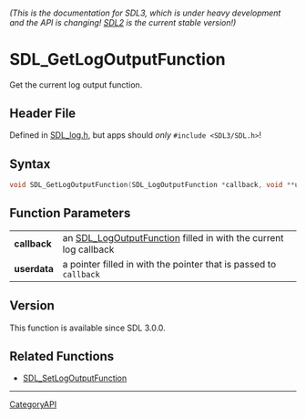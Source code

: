 ###### (This is the documentation for SDL3, which is under heavy development and the API is changing! [SDL2](https://wiki.libsdl.org/SDL2/) is the current stable version!)
# SDL_GetLogOutputFunction

Get the current log output function.

## Header File

Defined in [SDL_log.h](https://github.com/libsdl-org/SDL/blob/main/include/SDL3/SDL_log.h), but apps should _only_ `#include <SDL3/SDL.h>`!

## Syntax

```c
void SDL_GetLogOutputFunction(SDL_LogOutputFunction *callback, void **userdata);

```

## Function Parameters

|                  |                                                                                           |
| ---------------- | ----------------------------------------------------------------------------------------- |
| **callback**     | an [SDL_LogOutputFunction](SDL_LogOutputFunction) filled in with the current log callback |
| **userdata**     | a pointer filled in with the pointer that is passed to `callback`                         |

## Version

This function is available since SDL 3.0.0.

## Related Functions

* [SDL_SetLogOutputFunction](SDL_SetLogOutputFunction)

----
[CategoryAPI](CategoryAPI)

